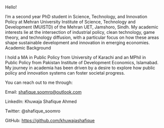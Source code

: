 Hello!

I’m a second year PhD student in Science, Technology, and Innovation Policy at Mehran University Institute of Science, Technology and Development (MUISTD) of the Mehran UET, Jamshoro, Sindh. My academic interests lie at the intersection of industrial policy, clean technology, game theory, and technology diffusion, with a particular focus on how these areas shape sustainable development and innovation in emerging economies.
Academic Background

I hold a MA in Public Policy from University of Karachi and an MPhil in Public Policy from Pakistan Institute of Development Economics, Islamabad. My journey in academia has been driven by a desire to explore how public policy and innovation systems can foster societal progress. 
    
You can reach out to me through:

Email: shafique.soomro@outlook.com

LinkedIn: Khuwaja Shafique Ahmed

Twitter: @shafique_soomro

GitHub: https://github.com/khuwajashafique
